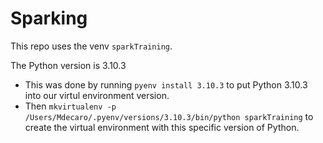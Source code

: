 # Sparking

This repo uses the venv `sparkTraining`.

The Python version is 3.10.3

* This was done by running `pyenv install 3.10.3` to put Python 3.10.3 into our virtul environment version.
* Then `mkvirtualenv -p /Users/Mdecaro/.pyenv/versions/3.10.3/bin/python sparkTraining` to create the virtual environment with this specific version of Python.
